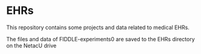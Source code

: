 # EHRs
This repository contains some projects and data related to medical EHRs.

The files and data of FIDDLE-experiments0 are saved to the EHRs directory on the NetacU drive
